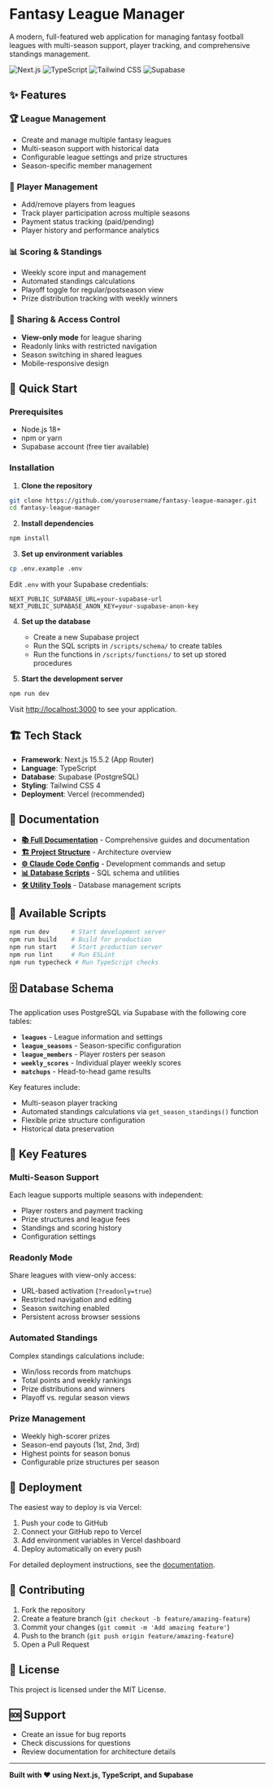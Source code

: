 # Fantasy League Manager

A modern, full-featured web application for managing fantasy football leagues with multi-season support, player tracking, and comprehensive standings management.

![Next.js](https://img.shields.io/badge/Next.js-15.5.2-black)
![TypeScript](https://img.shields.io/badge/TypeScript-5-blue)
![Tailwind CSS](https://img.shields.io/badge/Tailwind-4-38bdf8)
![Supabase](https://img.shields.io/badge/Supabase-PostgreSQL-green)

## ✨ Features

### 🏆 **League Management**
- Create and manage multiple fantasy leagues
- Multi-season support with historical data
- Configurable league settings and prize structures
- Season-specific member management

### 👥 **Player Management**
- Add/remove players from leagues
- Track player participation across multiple seasons
- Payment status tracking (paid/pending)
- Player history and performance analytics

### 📊 **Scoring & Standings**
- Weekly score input and management
- Automated standings calculations
- Playoff toggle for regular/postseason view
- Prize distribution tracking with weekly winners

### 🔗 **Sharing & Access Control**
- **View-only mode** for league sharing
- Readonly links with restricted navigation
- Season switching in shared leagues
- Mobile-responsive design

## 🚀 Quick Start

### Prerequisites
- Node.js 18+ 
- npm or yarn
- Supabase account (free tier available)

### Installation

1. **Clone the repository**
```bash
git clone https://github.com/yourusername/fantasy-league-manager.git
cd fantasy-league-manager
```

2. **Install dependencies**
```bash
npm install
```

3. **Set up environment variables**
```bash
cp .env.example .env
```

Edit `.env` with your Supabase credentials:
```env
NEXT_PUBLIC_SUPABASE_URL=your-supabase-url
NEXT_PUBLIC_SUPABASE_ANON_KEY=your-supabase-anon-key
```

4. **Set up the database**
   - Create a new Supabase project
   - Run the SQL scripts in `/scripts/schema/` to create tables
   - Run the functions in `/scripts/functions/` to set up stored procedures

5. **Start the development server**
```bash
npm run dev
```

Visit [http://localhost:3000](http://localhost:3000) to see your application.

## 🏗️ Tech Stack

- **Framework**: Next.js 15.5.2 (App Router)
- **Language**: TypeScript
- **Database**: Supabase (PostgreSQL)
- **Styling**: Tailwind CSS 4
- **Deployment**: Vercel (recommended)

## 📖 Documentation

- [**📚 Full Documentation**](./docs/) - Comprehensive guides and documentation
- [**🏗️ Project Structure**](./docs/development/PROJECT_STRUCTURE.md) - Architecture overview
- [**⚙️ Claude Code Config**](./CLAUDE.md) - Development commands and setup
- [**📊 Database Scripts**](./scripts/) - SQL schema and utilities
- [**🛠️ Utility Tools**](./tools/) - Database management scripts

## 🔧 Available Scripts

```bash
npm run dev      # Start development server
npm run build    # Build for production  
npm run start    # Start production server
npm run lint     # Run ESLint
npm run typecheck # Run TypeScript checks
```

## 🗄️ Database Schema

The application uses PostgreSQL via Supabase with the following core tables:

- **`leagues`** - League information and settings
- **`league_seasons`** - Season-specific configuration  
- **`league_members`** - Player rosters per season
- **`weekly_scores`** - Individual player weekly scores
- **`matchups`** - Head-to-head game results

Key features include:
- Multi-season player tracking
- Automated standings calculations via `get_season_standings()` function
- Flexible prize structure configuration
- Historical data preservation

## 🎯 Key Features

### **Multi-Season Support**
Each league supports multiple seasons with independent:
- Player rosters and payment tracking
- Prize structures and league fees  
- Standings and scoring history
- Configuration settings

### **Readonly Mode** 
Share leagues with view-only access:
- URL-based activation (`?readonly=true`)
- Restricted navigation and editing
- Season switching enabled
- Persistent across browser sessions

### **Automated Standings**
Complex standings calculations include:
- Win/loss records from matchups
- Total points and weekly rankings  
- Prize distributions and winners
- Playoff vs. regular season views

### **Prize Management**
- Weekly high-scorer prizes
- Season-end payouts (1st, 2nd, 3rd)
- Highest points for season bonus
- Configurable prize structures per season

## 🚀 Deployment

The easiest way to deploy is via Vercel:

1. Push your code to GitHub
2. Connect your GitHub repo to Vercel
3. Add environment variables in Vercel dashboard
4. Deploy automatically on every push

For detailed deployment instructions, see the [documentation](./docs/).

## 🤝 Contributing

1. Fork the repository
2. Create a feature branch (`git checkout -b feature/amazing-feature`)
3. Commit your changes (`git commit -m 'Add amazing feature'`)
4. Push to the branch (`git push origin feature/amazing-feature`)  
5. Open a Pull Request

## 📄 License

This project is licensed under the MIT License.

## 🆘 Support

- Create an issue for bug reports
- Check discussions for questions
- Review documentation for architecture details

---

**Built with ❤️ using Next.js, TypeScript, and Supabase**